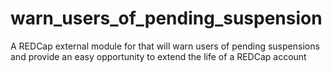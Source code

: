 # warn_users_of_pending_suspension
A REDCap external module for that will warn users of pending suspensions and provide an easy opportunity to extend the life of a REDCap account
